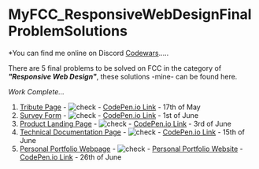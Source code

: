# MyFCC_ResponsiveWebDesignFinalProblemSolutions

*You can find me online on Discord [Codewars](https://discord.gg/rvMDH9QCqV).....

There are 5 final problems to be solved on FCC in the category of ***"Responsive Web Design"***, these solutions -mine- can be found here.

*Work Complete...*

1. [Tribute Page](https://github.com/andrejmoltok/MyFCC_FinalProblemSolutions/tree/main/1.%20Tribute%20Page) - ![check](https://raw.githubusercontent.com/andrejmoltok/MyFCC_ResponsiveWebDesignSolutions/main/ico/checkmark-16_png.png) - [CodePen.io Link](https://codepen.io/arskeliss/pen/QWpjRdB) - 17th of May
2. [Survey Form](https://github.com/andrejmoltok/MyFCC_ResponsiveWebDesignSolutions/tree/main/2.%20Survey%20Form) - ![check](https://raw.githubusercontent.com/andrejmoltok/MyFCC_ResponsiveWebDesignSolutions/main/ico/checkmark-16_png.png) - [CodePen.io Link](https://codepen.io/arskeliss/pen/zYZNxQo) - 1st of June
3. [Product Landing Page](https://github.com/andrejmoltok/MyFCC_ResponsiveWebDesignSolutions/tree/main/3.%20Product%20Landing%20Page) - ![check](https://raw.githubusercontent.com/andrejmoltok/MyFCC_ResponsiveWebDesignSolutions/main/ico/checkmark-16_png.png) - [CodePen.io Link](https://codepen.io/arskeliss/pen/QWpQvwj) - 3rd of June
4. [Technical Documentation Page](https://github.com/andrejmoltok/MyFCC_ResponsiveWebDesignSolutions/tree/main/4.%20Technical%20Documentation%20Page) - ![check](https://raw.githubusercontent.com/andrejmoltok/MyFCC_ResponsiveWebDesignSolutions/main/ico/checkmark-16_png.png) - [CodePen.io Link](https://codepen.io/arskeliss/pen/GRWBevz) - 15th of June
5. [Personal Portfolio Webpage](https://github.com/andrejmoltok/MyFCC_ResponsiveWebDesignSolutions/tree/main/5.%20Personal%20Portfolio%20Page) - ![check](https://raw.githubusercontent.com/andrejmoltok/MyFCC_ResponsiveWebDesignSolutions/main/ico/checkmark-16_png.png) - [Personal Portfolio Website](https://katoteshikaari.hu) - [CodePen.io Link](https://codepen.io/arskeliss/pen/QWpeyyd) - 26th of June
